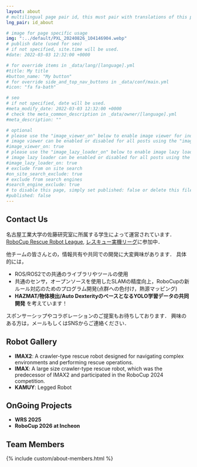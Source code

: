 ```yaml
---
layout: about
# multilingual page pair id, this must pair with translations of this page. (This name must be unique)
lng_pair: id_about

# image for page specific usage
img: ":../default/PXL_20240826_104146904.webp"
# publish date (used for seo)
# if not specified, site.time will be used.
#date: 2022-03-03 12:32:00 +0000

# for override items in _data/lang/[language].yml
#title: My title
#button_name: "My button"
# for override side_and_top_nav_buttons in _data/conf/main.yml
#icon: "fa fa-bath"

# seo
# if not specified, date will be used.
#meta_modify_date: 2022-03-03 12:32:00 +0000
# check the meta_common_description in _data/owner/[language].yml
#meta_description: ""

# optional
# please use the "image_viewer_on" below to enable image viewer for individual pages or posts (_posts/ or [language]/_posts folders).
# image viewer can be enabled or disabled for all posts using the "image_viewer_posts: true" setting in _data/conf/main.yml.
#image_viewer_on: true
# please use the "image_lazy_loader_on" below to enable image lazy loader for individual pages or posts (_posts/ or [language]/_posts folders).
# image lazy loader can be enabled or disabled for all posts using the "image_lazy_loader_posts: true" setting in _data/conf/main.yml.
#image_lazy_loader_on: true
# exclude from on site search
#on_site_search_exclude: true
# exclude from search engines
#search_engine_exclude: true
# to disable this page, simply set published: false or delete this file
#published: false
---
```

## Contact Us

名古屋工業大学の佐藤研究室に所属する学生によって運営されています．
[RoboCup Rescue Robot League](https://rrl.robocup.org/),
[レスキュー実機リーグ](https://sites.google.com/site/robocupjorescuerobotleague/)に参加中．

他チームの皆さんとの，情報共有や共同での開発に大変興味があります．
具体的には，

- ROS/ROS2での共通のライブラリやツールの使用
- 共通のセンサ，オープンソースを使用したSLAMの精度向上，RoboCupの新ルール対応のためのプログラム開発(点群への色付け，熱源マッピング)
- **HAZMAT/物体検出/Auto DexterityのベースとなるYOLO学習データの共同開発**
  を考えています！

スポンサーシップやコラボレーションのご提案もお待ちしております．
興味のある方は，メールもしくはSNSからご連絡ください．

## Robot Gallery

- **IMAX2**: A crawler-type rescue robot designed for navigating complex environments and performing rescue operations.
- **IMAX**: A large size crawler-type rescue robot, which was the predecessor of IMAX2 and participated in the RoboCup 2024 competition.
- **KAMUY**: Legged Robot

## OnGoing Projects

- **WRS 2025**
- **RoboCup 2026 at Incheon**

## Team Members

{% include custom/about-members.html %}

<!-- - **Kotaro Kanazawa**  
    ![kotarokanazawa](/assets/img/about/member/kotaro.jpg)  
    *Team Leader and Developer*

    **Interests:** Motion Planning for Crawler Robots, Autonomous Navigation, Teleoperation, Virtual Reality, Localization, and Mapping.

    - [Twitter @clp13214](https://x.com/clp13214)
    - [GitHub kotarokanazawa](https://github.com/kotarokanazawa) -->
